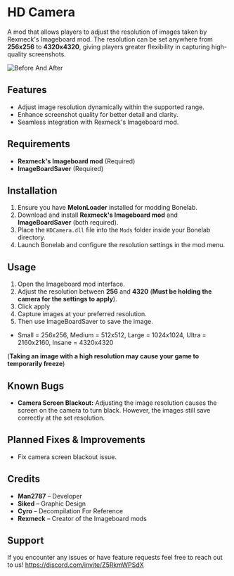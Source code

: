 # HD Camera

A mod that allows players to adjust the resolution of images taken by Rexmeck's Imageboard mod. The resolution can be set anywhere from **256x256** to **4320x4320**, giving players greater flexibility in capturing high-quality screenshots.

![Before And After](BeforeandAfter.png)

## Features
- Adjust image resolution dynamically within the supported range.
- Enhance screenshot quality for better detail and clarity.
- Seamless integration with Rexmeck's Imageboard mod.

## Requirements
- **Rexmeck's Imageboard mod** (Required)
- **ImageBoardSaver** (Required)

## Installation
1. Ensure you have **MelonLoader** installed for modding Bonelab.
2. Download and install **Rexmeck's Imageboard mod** and **ImageBoardSaver** (both required).
3. Place the `HDCamera.dll` file into the `Mods` folder inside your Bonelab directory.
4. Launch Bonelab and configure the resolution settings in the mod menu.

## Usage
1. Open the Imageboard mod interface.
2. Adjust the resolution between **256** and **4320** (**Must be holding the camera for the settings to apply**).
3. Click apply
4. Capture images at your preferred resolution.
5. Then use ImageBoardSaver to save the image.
- Small = 256x256,
Medium = 512x512,
Large = 1024x1024,
Ultra = 2160x2160,
Insane = 4320x4320

(**Taking an image with a high resolution may cause your game to temporarily freeze**)

## Known Bugs
- **Camera Screen Blackout:** Adjusting the image resolution causes the screen on the camera to turn black. However, the images still save correctly at the set resolution.

## Planned Fixes & Improvements
- Fix camera screen blackout issue.

## Credits
- **Man2787** – Developer
- **Siked** – Graphic Design
- **Cyro** – Decompilation For Reference
- **Rexmeck** – Creator of the Imageboard mods

## Support
If you encounter any issues or have feature requests feel free to reach out to us! https://discord.com/invite/Z5RkmWPSdX
